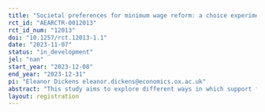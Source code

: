 ```yaml
---
title: "Societal preferences for minimum wage reform: a choice experiment"
rct_id: "AEARCTR-0012013"
rct_id_num: "12013"
doi: "10.1257/rct.12013-1.1"
date: "2023-11-07"
status: "in_development"
jel: "nan"
start_year: "2023-12-08"
end_year: "2023-12-31"
pi: "Eleanor Dickens eleanor.dickens@economics.ox.ac.uk"
abstract: "This study aims to explore different ways in which support for reform to the minimum wage changes based on a variety of trade-offs in the labor market and broader economy. By employing a choice experiment, we will investigate societal preferences for minimum wage reform and estimate the willingness to pay. Furthermore, this study will examine whether the willingness-to-pay changes based on a variety of trade-offs in the labor market and broader economy. "
layout: registration
---
```


